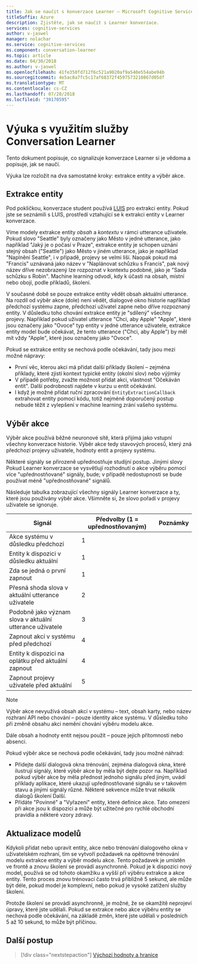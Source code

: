 ```yaml
---
title: Jak se naučit s konverzace Learner – Microsoft Cognitive Services | Dokumentace Microsoftu
titleSuffix: Azure
description: Zjistěte, jak se naučit s Learner konverzace.
services: cognitive-services
author: v-jaswel
manager: nolachar
ms.service: cognitive-services
ms.component: conversation-learner
ms.topic: article
ms.date: 04/30/2018
ms.author: v-jaswel
ms.openlocfilehash: 41fe350fd712f6c521a9020af9a540e554abe94b
ms.sourcegitcommit: 4e5ac8a7fc5c17af68372f4597573210867d05df
ms.translationtype: MT
ms.contentlocale: cs-CZ
ms.lasthandoff: 07/20/2018
ms.locfileid: "39170595"
---
```

# <a name="how-to-teach-with-conversation-learner"></a>Výuka s využitím služby Conversation Learner 

Tento dokument popisuje, co signalizuje konverzace Learner si je vědoma a popisuje, jak se naučí.  

Výuka lze rozložit na dva samostatné kroky: extrakce entity a výběr akce.

## <a name="entity-extraction"></a>Extrakce entity

Pod pokličkou, konverzace student používá [LUIS](https://www.luis.ai) pro extrakci entity.  Pokud jste se seznámili s LUIS, prostředí vztahující se k extrakci entity v Learner konverzace.

Víme modely extrakce entity *obsah* a *kontextu* v rámci utterance uživatele.  Pokud slovo "Seattle" byly označeny jako Město v jedné utterance, jako například "Jaký je o počasí v Praze", extrakce entity je schopen uznání stejný obsah ("Seattle") jako Město v jiném utterance, jako je například "Naplnění Seattle", i v případě, projevy se velmi liší.  Naopak pokud má "Francis" uznávaná jako název v "Naplánovat schůzku s Francis", pak nový název dříve nezobrazený lze rozpoznat v kontextu podobné, jako je "Sada schůzku s Robin".  Machine learning odvodí, kdy k účasti na obsah, místní nebo obojí, podle příkladů, školení.

V současné době se pouze extrakce entity vědět obsah aktuální utterance.  Na rozdíl od výběr akce (dole) není vědět, dialogové okno historie například předchozí systému zapne, předchozí uživatel zapne nebo dříve rozpoznaný entity.  V důsledku toho chování extrakce entity je "sdílený" všechny projevy.  Například pokud uživatel utterance "Chci, aby Apple" "Apple", které jsou označeny jako "Ovoce" typ entity v jedné utterance uživatele, extrakce entity model bude očekávat, že tento utterance ("Chci, aby Apple") by měl mít vždy "Apple", které jsou označeny jako "Ovoce".

Pokud se extrakce entity se nechová podle očekávání, tady jsou mezi možné nápravy:

- První věc, kterou akci má přidat další příklady školení – zejména příklady, které zjistí kontext typické entity (okolní slov) nebo výjimky
- V případě potřeby, zvažte možnost přidat akci, vlastnost "Očekáván entit".  Další podrobnosti najdete v kurzu u entit očekávání.
- I když je možné přidat ruční zpracování `EntityExtractionCallback` extrahovat entity pomocí kódu, totiž nejméně doporučený postup nebude těžit z vylepšení v machine learning zrání vašeho systému.

## <a name="action-selection"></a>Výběr akce

Výběr akce používá běžné neuronové sítě, která přijímá jako vstupní všechny konverzace historie.  Výběr akce tedy stavových procesů, který zná předchozí projevy uživatele, hodnoty entit a projevy systému.  

Některé signály se přirozeně upřednostňuje studijní postup.  Jinými slovy Pokud Learner konverzace se vysvětlují rozhodnutí o akce výběru pomocí více "upřednostňované" signály, bude; v případě nedostupnosti se bude používat méně "upřednostňované" signálů.

Následuje tabulka zobrazující všechny signály Learner konverzace a ty, které jsou používány výběr akce.  Všimněte si, že slovo pořadí v projevy uživatele se ignoruje.

Signál | Předvolby (1 = upřednostňovaným) | Poznámky
--- | --- | --- 
Akce systému v důsledku předchozí | 1 | 
Entity k dispozici v důsledku aktuální | 1 | 
Zda se jedná o první zapnout | 1 |
Přesná shoda slova v aktuální utterance uživatele | 2 | 
Podobně jako význam slova v aktuální utterance uživatele | 3 | 
Zapnout akcí v systému před předchozí | 4 |
Entity k dispozici na oplátku před aktuální zapnout | 4 | 
Zapnout projevy uživatele před aktuální | 5 | 

> [!NOTE]
> Výběr akce nevyužívá obsah akcí v systému – text, obsah karty, nebo název rozhraní API nebo chování – pouze identity akce systému.  V důsledku toho při změně obsahu akci nemění chování výběru modelu akce.
>
> Dále obsah a hodnoty entit nejsou použít – pouze jejich přítomnosti nebo absenci.

Pokud výběr akce se nechová podle očekávání, tady jsou možné náhrad:

- Přidejte další dialogová okna trénování, zejména dialogová okna, které ilustrují signály, které výběr akce by měla být dejte pozor na.  Například pokud výběr akce by měla přednost jednoho signálu před jiným, uvádí příklady aplikace, které ukazují upřednostňované signálu se v takovém stavu a jinými signály různé.  Některé sekvence může trvat několik dialogů školení Další.
- Přidáte "Povinné" a "Vyřazení" entity, které definice akce.  Tato omezení při akce jsou k dispozici a může být užitečné pro rychlé obchodní pravidla a některé vzory zdravý. 

## <a name="updates-to-models"></a>Aktualizace modelů

Kdykoli přidat nebo upravit entity, akce nebo trénování dialogového okna v uživatelském rozhraní, tím se vytvoří požadavek na opětovné trénování modelu extrakce entity a výběr modelu akce.  Tento požadavek je umístěn ve frontě a znovu školení se provádí asynchronně.  Pokud je k dispozici nový model, používá se od tohoto okamžiku a vyšší při výběru extrakce a akce entity.  Tento proces znovu trénovací často trvá přibližně 5 sekund, ale může být déle, pokud model je komplexní, nebo pokud je vysoké zatížení služby školení.

Protože školení se provádí asynchronně, je možné, že se okamžitě neprojeví úpravy, které jste udělali.  Pokud se extrakce nebo akce výběru entity se nechová podle očekávání, na základě změn, které jste udělali v posledních 5 až 10 sekund, to může být příčinou.

## <a name="next-steps"></a>Další postup

> [!div class="nextstepaction"]
> [Výchozí hodnoty a hranice](./cl-values-and-boundaries.md)
